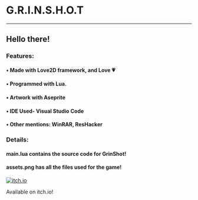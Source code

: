 # G.R.I.N.S.H.O.T
-------------------
## Hello there!
### Features:
#### • Made with Love2D framework, and Love 💗
#### • Programmed with Lua.
#### • Artwork with Aseprite
#### • IDE Used- Visual Studio Code
#### • Other mentions: WinRAR, ResHacker

### Details:
#### main.lua contains the source code for GrinShot!
#### assets.png has all the files used for the game!

<a href="https://snxhit.itch.io/grinshot" target="_blank"><img src="https://img.itch.zone/aW1nLzExMjA1NDI3LnBuZw==/original/HY1dob.png" alt="itch.io" title="itch.io"></a></p><figcaption>Available on itch.io!</figcaption><br><p></p>
